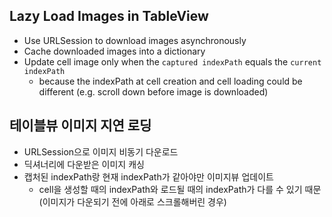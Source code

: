 ## Lazy Load Images in TableView
- Use URLSession to download images asynchronously
- Cache downloaded images into a dictionary
- Update cell image only when the `captured indexPath` equals the `current indexPath`
  - because the indexPath at cell creation and cell loading could be different (e.g. scroll down before image is downloaded)

## 테이블뷰 이미지 지연 로딩
- URLSession으로 이미지 비동기 다운로드
- 딕셔너리에 다운받은 이미지 캐싱
- 캡처된 indexPath랑 현재 indexPath가 같아야만 이미지뷰 업데이트
  - cell을 생성할 때의 indexPath와 로드될 때의 indexPath가 다를 수 있기 때문 (이미지가 다운되기 전에 아래로 스크롤해버린 경우)
